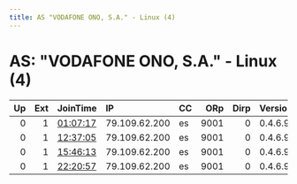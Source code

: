 ```yaml
---
title: AS "VODAFONE ONO, S.A." - Linux (4)
---
```


# AS: "VODAFONE ONO, S.A." - Linux (4)

|   Up |   Ext | JoinTime                                                                                              | IP            | CC   |   ORp |   Dirp | Version   | Contact   | Nickname   |   eFamMembers |
|-----:|------:|:------------------------------------------------------------------------------------------------------|:--------------|:-----|------:|-------:|:----------|:----------|:-----------|--------------:|
|    0 |     1 | [01:07:17](https://nusenu.github.io/OrNetStats/w/relay/B2465E87A2F8DC1D6C85E3101B3913DF5F50624A.html) | 79.109.62.200 | es   |  9001 |      0 | 0.4.6.9   | None      | jaleole    |             1 |
|    0 |     1 | [12:37:05](https://nusenu.github.io/OrNetStats/w/relay/CDD5FB886BF3BE51CFE4846433A4BC17EA789663.html) | 79.109.62.200 | es   |  9001 |      0 | 0.4.6.9   | None      | jaleole    |             1 |
|    0 |     1 | [15:46:13](https://nusenu.github.io/OrNetStats/w/relay/DCC88B158D9F791C05EF1F90597ECD70B67AFF06.html) | 79.109.62.200 | es   |  9001 |      0 | 0.4.6.9   | None      | jaleole    |             1 |
|    0 |     1 | [22:20:57](https://nusenu.github.io/OrNetStats/w/relay/75FCF2671101916298ED72019E38DE187E1783EE.html) | 79.109.62.200 | es   |  9001 |      0 | 0.4.6.9   | None      | jaleole    |             1 |

